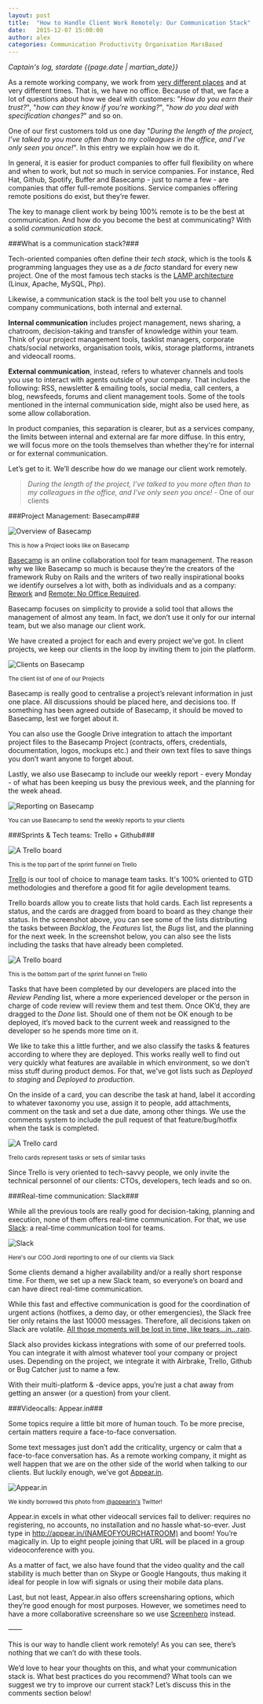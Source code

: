 ```yaml
---
layout: post
title:  "How to Handle Client Work Remotely: Our Communication Stack"
date:   2015-12-07 15:00:00
author: alex
categories: Communication Productivity Organisation MarsBased
---
```


*Captain's log, stardate {{page.date | martian_date}}*

As a remote working company, we work from <a href="http://www.marsbased.com/blog/2015/06/22/Working-Remotely-from-Berlin/" title="Working remotely from Berlin" target="_blank">very different places</a> and at very different times. That is, we have no office. Because of that, we face a lot of questions about how we deal with customers: "<i>How do you earn their trust?</i>", "<i>how can they know if you're working?</i>", "<i>how do you deal with specification changes?</i>" and so on.

One of our first customers told us one day "<i>During the length of the project, I’ve talked to you more often than to my colleagues in the office, and I’ve only seen you once!</i>". In this entry we explain how we do it.

<!--more-->

In general, it is easier for product companies to offer full flexibility on where and when to work, but not so much in service companies. For instance, Red Hat, Github, Spotify, Buffer and Basecamp - just to name a few - are companies that offer full-remote positions. Service companies offering remote positions do exist, but they’re fewer.

The key to manage client work by being 100% remote is to be the best at communication. And how do you become the best at communicating? With a solid <i>communication stack</i>.

###What is a communication stack?###

Tech-oriented companies often define their <i>tech stack</i>, which is the tools & programming languages they use as a <i>de facto</i> standard for every new project. One of the most famous tech stacks is the <a href="https://en.wikipedia.org/wiki/LAMP_(software_bundle)" title="LAMP" target="_blank">LAMP architecture</a> (Linux, Apache, MySQL, Php).

Likewise, a communication stack is the tool belt you use to channel company communications, both internal and external.

<strong>Internal communication</strong> includes project management, news sharing, a chatroom, decision-taking and transfer of knowledge within your team. Think of your project management tools, tasklist managers, corporate chats/social networks, organisation tools, wikis, storage platforms, intranets and videocall rooms.

<strong>External communication</strong>, instead, refers to whatever channels and tools you use to interact with agents outside of your company. That includes the following: RSS, newsletter & emailing tools, social media, call centers, a blog, newsfeeds, forums and client management tools. Some of the tools mentioned in the internal communication side, might also be used here, as some allow collaboration.

In product companies, this separation is clearer, but as a services company, the limits between internal and external are far more diffuse. In this entry, we will focus more on the tools themselves than whether they're for internal or for external communication.

Let’s get to it. We’ll describe how do we manage our client work remotely.

<blockquote><i>During the length of the project, I’ve talked to you more often than to my colleagues in the office, and I’ve only seen you once!</i> - One of our clients</blockquote>

###Project Management: Basecamp###

<img src="/images/blog/post27a.png" alt="Overview of Basecamp" title="Overview of Basecamp" class="img-center img-rounded img-responsive" />
<p class="text-center img-footer"><small>This is how a Project looks like on Basecamp</small></p>

<a href="http://www.basecamp.com" title="Basecamp" target="_blank">Basecamp</a> is an online collaboration tool for team management. The reason why we like Basecamp so much is because they’re the creators of the framework Ruby on Rails and the writers of two really inspirational books we identify ourselves a lot with, both as individuals and as a company: <a href="https://37signals.com/rework/" title="Rework" target="_blank">Rework</a> and <a href="https://37signals.com/remote/" title="Remote: No Office Required" target="_blank">Remote: No Office Required</a>.

Basecamp focuses on simplicity to provide a solid tool that allows the management of almost any team. In fact, we don’t use it only for our internal team, but we also manage our client work.

We have created a project for each and every project we’ve got. In client projects, we keep our clients in the loop by inviting them to join the platform.

<img src="/images/blog/post27b.png" alt="Clients on Basecamp" title="Clients on Basecamp" class="img-center img-rounded img-responsive" />
<p class="text-center img-footer"><small>The client list of one of our Projects</small></p>

Basecamp is really good to centralise a project’s relevant information in just one place. All discussions should be placed here, and decisions too. If something has been agreed outside of Basecamp, it should be moved to Basecamp, lest we forget about it.

You can also use the Google Drive integration to attach the important project files to the Basecamp Project (contracts, offers, credentials, documentation, logos, mockups etc.) and their own text files to save things you don’t want anyone to forget about.

Lastly, we also use Basecamp to include our weekly report - every Monday - of what has been keeping us busy the previous week, and the planning for the week ahead.

<img src="/images/blog/post27c.png" alt="Reporting on Basecamp" title="Reporting on Basecamp" class="img-center img-rounded img-responsive" />
<p class="text-center img-footer"><small>You can use Basecamp to send the weekly reports to your clients</small></p>

###Sprints & Tech teams: Trello + Github###

<img src="/images/blog/post27d.png" alt="A Trello board" title="A Trello board" class="img-center img-rounded img-responsive" />
<p class="text-center img-footer"><small>This is the top part of the sprint funnel on Trello</small></p>

<a href="http://trello.com" title="Trello" target="_blank">Trello</a> is our tool of choice to manage team tasks. It's 100% oriented to GTD methodologies and therefore a good fit for agile development teams.

Trello boards allow you to create lists that hold cards. Each list represents a status, and the cards are dragged from board to board as they change their status. In the screenshot above, you can see some of the lists distributing the tasks between <i>Backlog</i>, the <i>Features</i> list, the <i>Bugs</i> list, and the planning for the next week. In the screenshot below, you can also see the lists including the tasks that have already been completed.

<img src="/images/blog/post27e.png" alt="A Trello board" title="A Trello board" class="img-center img-rounded img-responsive" />
<p class="text-center img-footer"><small>This is the bottom part of the sprint funnel on Trello</small></p>

Tasks that have been completed by our developers are placed into the <i>Review Pending</i> list, where a more experienced developer or the person in charge of code review will review them and test them. Once OK’d, they are dragged to the <i>Done</i> list. Should one of them not be OK enough to be deployed, it’s moved back to the current week and reassigned to the developer so he spends more time on it.

We like to take this a little further, and we also classify the tasks & features according to where they are deployed. This works really well to find out very quickly what features are available in which environment, so we don’t miss stuff during product demos. For that, we've got lists such as <i>Deployed to staging</i> and <i>Deployed to production</i>.

On the inside of a card, you can describe the task at hand, label it according to whatever taxonomy you use, assign it to people, add attachments, comment on the task and set a due date, among other things. We use the comments system to include the pull request of that feature/bug/hotfix when the task is completed.

<img src="/images/blog/post27f.png" alt="A Trello card" title="A Trello card" class="img-center img-rounded img-responsive" />
<p class="text-center img-footer"><small>Trello cards represent tasks or sets of similar tasks</small></p>

Since Trello is very oriented to tech-savvy people, we only invite the technical personnel of our clients: CTOs, developers, tech leads and so on.

###Real-time communication: Slack###

While all the previous tools are really good for decision-taking, planning and execution, none of them offers real-time communication. For that, we use <a href="http://www.slack.com" title="Slack" target="_blank">Slack</a>: a real-time communication tool for teams.

<img src="/images/blog/post27g.png" alt="Slack" title="Slack" class="img-center img-rounded img-responsive" />
<p class="text-center img-footer"><small>Here's our COO Jordi reporting to one of our clients via Slack</small></p>

Some clients demand a higher availability and/or a really short response time. For them, we set up a new Slack team, so everyone’s on board and can have direct real-time communication.

While this fast and effective communication is good for the coordination of urgent actions (hotfixes, a demo day, or other emergencies), the Slack free tier only retains the last 10000 messages. Therefore, all decisions taken on Slack are volatile. <a href="https://www.youtube.com/watch?v=NOW4QiOD-oc" title="Blade Runner Monologue" target="_blank">All those moments will be lost in time, like tears...in...rain</a>.

Slack also provides kickass integrations with some of our preferred tools. You can integrate it with almost whatever tool your company or project uses. Depending on the project, we integrate it with Airbrake, Trello, Github or Bug Catcher just to name a few.

With their multi-platform & -device apps, you’re just a chat away from getting an answer (or a question) from your client.

###Videocalls: Appear.in###

Some topics require a little bit more of human touch. To be more precise, certain matters require a face-to-face conversation.

Some text messages just don’t add the criticality, urgency or calm that a face-to-face conversation has. As a remote working company, it might as well happen that we are on the other side of the world when talking to our clients. But luckily enough, we’ve got <a href="http://appear.in" title="Appear.in" target="_blank">Appear.in</a>.

<img src="/images/blog/post27h.png" alt="Appear.in" title="Appear.in" class="img-center img-rounded img-responsive" />
<p class="text-center img-footer"><small>We kindly borrowed this photo from <a href="https://twitter.com/appear_in/status/560023198226714624" title="Appear.in Twitter handle" target="_blank">@appearin's</a> Twitter!</small></p>

Appear.in excels in what other videocall services fail to deliver: requires no registering, no accounts, no installation and no hassle what-so-ever. Just type in http://appear.in/(NAMEOFYOURCHATROOM) and boom! You’re magically in. Up to eight people joining that URL will be placed in a group videoconference with you.

As a matter of fact, we also have found that the video quality and the call stability is much better than on Skype or Google Hangouts, thus making it ideal for people in low wifi signals or using their mobile data plans.

Last, but not least, Appear.in also offers screensharing options, which they’re good enough for most purposes. However, we sometimes need to have a more collaborative screenshare so we use <a href="http://screenhero.com" title="Screenhero" target="_blank">Screenhero</a> instead.

——

This is our way to handle client work remotely! As you can see, there’s nothing that we can’t do with these tools.

We’d love to hear your thoughts on this, and what your communication stack is. What best practices do you recommend? What tools can we suggest we try to improve our current stack? Let’s discuss this in the comments section below!
